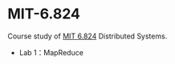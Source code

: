 # MIT-6.824
Course study of [MIT 6.824](http://nil.csail.mit.edu/6.824/2015/schedule.html) Distributed Systems.

* Lab 1：MapReduce
